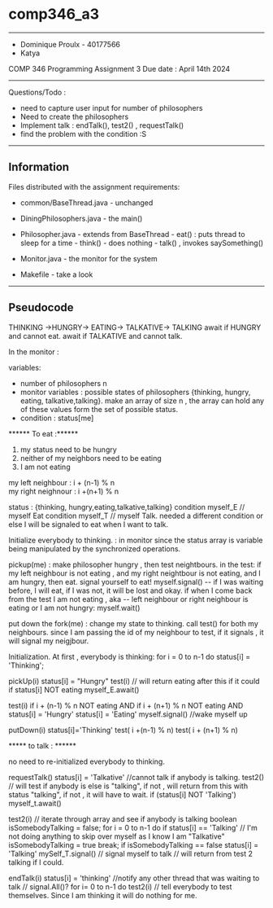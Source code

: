 # comp346_a3

------------------------------------------------------------------------------------
- Dominique Proulx - 40177566
- Katya 
  
COMP 346
Programming Assignment 3 
Due date : April 14th 2024
 
----------------------------------------------------------------------------------
  
  
  
 Questions/Todo  :
 
 - need to capture user input for number of philosophers
 - Need to create the philosophers
 - Implement talk : endTalk(), test2() , requestTalk()
 - find the problem with the condition :S

  -------------------------------------
 Information 
  -------------------------------------

  
  
Files distributed with the assignment requirements:
- common/BaseThread.java - unchanged
- DiningPhilosophers.java - the main()
- Philosopher.java - extends from BaseThread
       - eat() : puts thread to sleep for a time
       - think() - does nothing
       - talk() , invokes saySomething()
       
- Monitor.java - the monitor for the system
- Makefile - take a look

 
 -------------------------------------
 Pseudocode
 -------------------------------------
 THINKING ->HUNGRY-> EATING-> TALKATIVE-> TALKING 
 await if HUNGRY and cannot eat.
 await if TALKATIVE and cannot talk.
 
  In the monitor : 
  
  variables: 
  - number of philosophers n 
  - monitor variables : possible states of philosophers {thinking, hungry, eating, talkative,talking}. make an array of size n , the array can hold any of these values form the set of possible status.
  - condition : status[me] 
 
 ****** To eat :******
 1) my status need to be hungry
 2) neither of my neighbors need to be eating
 2) I am not eating
 
 my left neighbour : i + (n-1) % n  
 my right neighnour : i +(n+1) % n
 
status :  {thinking, hungry,eating,talkative,talking}
 condition myself_E  // myself Eat
 condition myself_T  // myself Talk. needed a different condition or else I will be signaled to eat when I want to talk.
 

Initialize everybody to thinking.  : in monitor since the status array is variable being manipulated by the synchronized operations.


pickup(me) : make philosopher hungry , then test neightbours. 
in the test:  if my left neighbour is not eating , and my right neightbour is not eating, and I am hungry, then eat. 
signal yourself to eat!  myself.signal()   -- if I was waiting before, I will eat, if I was not, it will be lost and okay.
if when I come back from the test I am not eating , aka -- left neighbour or right neighbour is eating or I am not hungry: myself.wait()  

put down the fork(me) : change my state to thinking. 
call test() for both my neighbours. since I am passing the id of my neighbour to test, if it signals , it will signal my neigjbour.


 Initialization. At first , everybody is thinking:
  for i = 0  to n-1 do
  	status[i] = 'Thinking';

pickUp(i)
status[i] = "Hungry"
test(i) // will return eating after this if it could
if status[i] NOT eating
	myself_E.await() 

test(i)
 if i + (n-1) % n  NOT eating 
 AND
 if i + (n+1) % n NOT eating
 AND
 status[i] = 'Hungry'
 	status[i] = 'Eating'
 	myself.signal()	  //wake myself up
 
putDown(i)
 status[i]='Thinking'
 test( i +(n-1) % n)
 test( i + (n+1) % n)


***** to talk : ******

no need to re-initialized everybody to thinking.

requestTalk()
status[i] = 'Talkative'
//cannot talk if anybody is talking. 
test2()  // will test if anybody is else is "talking", if not , will return from this with status "talking", if not , it will have to wait.
if (status[i] NOT 'Talking') myself_t.await() 

 
  	
test2(i) // iterate through array and see if anybody is talking
 boolean isSomebodyTalking = false;
 for i = 0 to n-1 do
   if status[i] == 'Talking'       // I'm not doing anything to skip over myself as I know I am "Talkative"
   		isSomebodyTalking = true
   		break;
   if isSomebodyTalking == false 
   		status[i] = 'Talking'
   		mySelf_T.signal()  // signal myself to talk
// will return from test 2 talking if I could.

endTalk(i)
  status[i] = 'thinking'
  //notify any other thread that was waiting to talk   // signal.All()?
  for i= 0 to n-1 do
    test2(i)  // tell everybody to test themselves. Since I am thinking it will do nothing for me.
 	
 
 
 
 
